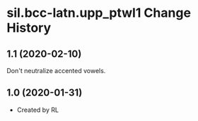 sil.bcc-latn.upp_ptwl1 Change History
====================

1.1 (2020-02-10)
----------------
Don't neutralize accented vowels.

1.0 (2020-01-31)
----------------
* Created by RL
